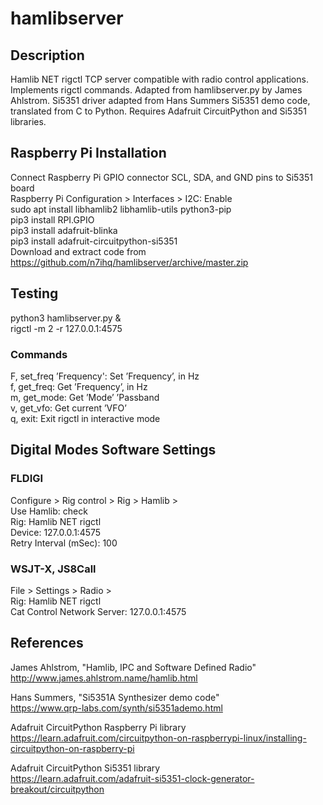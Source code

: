 # hamlibserver
## Description
Hamlib NET rigctl TCP server compatible with radio control applications. Implements rigctl commands. Adapted from hamlibserver.py by James Ahlstrom. Si5351 driver adapted from Hans Summers Si5351 demo code, translated from C to Python. Requires Adafruit CircuitPython and Si5351 libraries.

## Raspberry Pi Installation
Connect Raspberry Pi GPIO connector SCL, SDA, and GND pins to Si5351 board  
Raspberry Pi Configuration > Interfaces > I2C: Enable  
sudo apt install libhamlib2 libhamlib-utils python3-pip  
pip3 install RPI.GPIO  
pip3 install adafruit-blinka  
pip3 install adafruit-circuitpython-si5351  
Download and extract code from https://github.com/n7ihq/hamlibserver/archive/master.zip  

## Testing
python3 hamlibserver.py &  
rigctl -m 2 -r 127.0.0.1:4575  
### Commands
F, set_freq ’Frequency': Set ’Frequency’, in Hz  
f, get_freq: Get ’Frequency’, in Hz  
m, get_mode: Get ’Mode’ ’Passband    
v, get_vfo: Get current ’VFO’  
q, exit: Exit rigctl in interactive mode

## Digital Modes Software Settings
### FLDIGI
Configure > Rig control > Rig > Hamlib >  
Use Hamlib: check  
Rig: Hamlib NET rigctl  
Device: 127.0.0.1:4575  
Retry Interval (mSec): 100

### WSJT-X, JS8Call
File > Settings > Radio >  
Rig: Hamlib NET rigctl  
Cat Control Network Server: 127.0.0.1:4575

## References
James Ahlstrom, "Hamlib, IPC and Software Defined Radio"  
http://www.james.ahlstrom.name/hamlib.html  

Hans Summers, "Si5351A Synthesizer demo code"  
https://www.qrp-labs.com/synth/si5351ademo.html

Adafruit CircuitPython Raspberry Pi library  
https://learn.adafruit.com/circuitpython-on-raspberrypi-linux/installing-circuitpython-on-raspberry-pi  
  
Adafruit CircuitPython Si5351 library  
https://learn.adafruit.com/adafruit-si5351-clock-generator-breakout/circuitpython  
